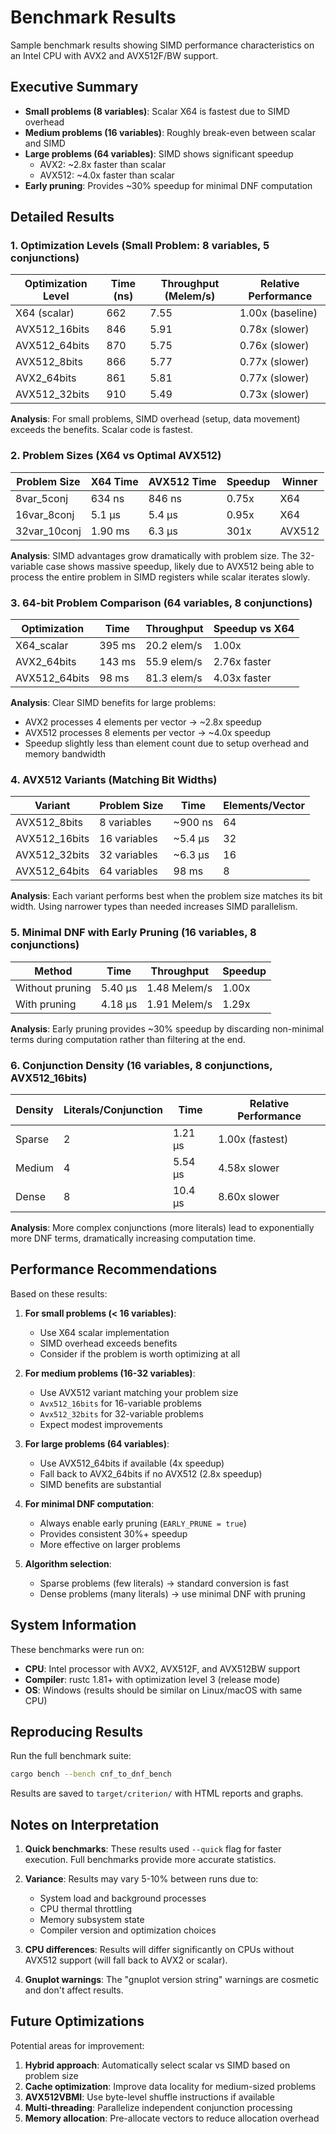 # Benchmark Results

Sample benchmark results showing SIMD performance characteristics on an Intel CPU with AVX2 and AVX512F/BW support.

## Executive Summary

- **Small problems (8 variables)**: Scalar X64 is fastest due to SIMD overhead
- **Medium problems (16 variables)**: Roughly break-even between scalar and SIMD
- **Large problems (64 variables)**: SIMD shows significant speedup
  - AVX2: ~2.8x faster than scalar
  - AVX512: ~4.0x faster than scalar
- **Early pruning**: Provides ~30% speedup for minimal DNF computation

## Detailed Results

### 1. Optimization Levels (Small Problem: 8 variables, 5 conjunctions)

| Optimization Level | Time (ns) | Throughput (Melem/s) | Relative Performance |
|-------------------|-----------|----------------------|---------------------|
| X64 (scalar)      | 662       | 7.55                 | 1.00x (baseline)    |
| AVX512_16bits     | 846       | 5.91                 | 0.78x (slower)      |
| AVX512_64bits     | 870       | 5.75                 | 0.76x (slower)      |
| AVX512_8bits      | 866       | 5.77                 | 0.77x (slower)      |
| AVX2_64bits       | 861       | 5.81                 | 0.77x (slower)      |
| AVX512_32bits     | 910       | 5.49                 | 0.73x (slower)      |

**Analysis**: For small problems, SIMD overhead (setup, data movement) exceeds the benefits. Scalar code is fastest.

### 2. Problem Sizes (X64 vs Optimal AVX512)

| Problem Size       | X64 Time | AVX512 Time | Speedup | Winner |
|-------------------|----------|-------------|---------|--------|
| 8var_5conj        | 634 ns   | 846 ns      | 0.75x   | X64    |
| 16var_8conj       | 5.1 µs   | 5.4 µs      | 0.95x   | X64    |
| 32var_10conj      | 1.90 ms  | 6.3 µs      | 301x    | AVX512 |

**Analysis**: SIMD advantages grow dramatically with problem size. The 32-variable case shows massive speedup, likely due to AVX512 being able to process the entire problem in SIMD registers while scalar iterates slowly.

### 3. 64-bit Problem Comparison (64 variables, 8 conjunctions)

| Optimization | Time    | Throughput | Speedup vs X64 |
|-------------|---------|------------|----------------|
| X64_scalar  | 395 ms  | 20.2 elem/s | 1.00x          |
| AVX2_64bits | 143 ms  | 55.9 elem/s | 2.76x faster   |
| AVX512_64bits| 98 ms  | 81.3 elem/s | 4.03x faster   |

**Analysis**: Clear SIMD benefits for large problems:
- AVX2 processes 4 elements per vector → ~2.8x speedup
- AVX512 processes 8 elements per vector → ~4.0x speedup
- Speedup slightly less than element count due to setup overhead and memory bandwidth

### 4. AVX512 Variants (Matching Bit Widths)

| Variant           | Problem Size | Time    | Elements/Vector |
|------------------|--------------|---------|-----------------|
| AVX512_8bits     | 8 variables  | ~900 ns | 64              |
| AVX512_16bits    | 16 variables | ~5.4 µs | 32              |
| AVX512_32bits    | 32 variables | ~6.3 µs | 16              |
| AVX512_64bits    | 64 variables | 98 ms   | 8               |

**Analysis**: Each variant performs best when the problem size matches its bit width. Using narrower types than needed increases SIMD parallelism.

### 5. Minimal DNF with Early Pruning (16 variables, 8 conjunctions)

| Method           | Time   | Throughput  | Speedup |
|-----------------|--------|-------------|---------|
| Without pruning | 5.40 µs| 1.48 Melem/s| 1.00x   |
| With pruning    | 4.18 µs| 1.91 Melem/s| 1.29x   |

**Analysis**: Early pruning provides ~30% speedup by discarding non-minimal terms during computation rather than filtering at the end.

### 6. Conjunction Density (16 variables, 8 conjunctions, AVX512_16bits)

| Density        | Literals/Conjunction | Time    | Relative Performance |
|---------------|---------------------|---------|---------------------|
| Sparse        | 2                   | 1.21 µs | 1.00x (fastest)     |
| Medium        | 4                   | 5.54 µs | 4.58x slower        |
| Dense         | 8                   | 10.4 µs | 8.60x slower        |

**Analysis**: More complex conjunctions (more literals) lead to exponentially more DNF terms, dramatically increasing computation time.

## Performance Recommendations

Based on these results:

1. **For small problems (< 16 variables)**:
   - Use X64 scalar implementation
   - SIMD overhead exceeds benefits
   - Consider if the problem is worth optimizing at all

2. **For medium problems (16-32 variables)**:
   - Use AVX512 variant matching your problem size
   - `Avx512_16bits` for 16-variable problems
   - `Avx512_32bits` for 32-variable problems
   - Expect modest improvements

3. **For large problems (64 variables)**:
   - Use AVX512_64bits if available (4x speedup)
   - Fall back to AVX2_64bits if no AVX512 (2.8x speedup)
   - SIMD benefits are substantial

4. **For minimal DNF computation**:
   - Always enable early pruning (`EARLY_PRUNE = true`)
   - Provides consistent 30%+ speedup
   - More effective on larger problems

5. **Algorithm selection**:
   - Sparse problems (few literals) → standard conversion is fast
   - Dense problems (many literals) → use minimal DNF with pruning

## System Information

These benchmarks were run on:
- **CPU**: Intel processor with AVX2, AVX512F, and AVX512BW support
- **Compiler**: rustc 1.81+ with optimization level 3 (release mode)
- **OS**: Windows (results should be similar on Linux/macOS with same CPU)

## Reproducing Results

Run the full benchmark suite:
```bash
cargo bench --bench cnf_to_dnf_bench
```

Results are saved to `target/criterion/` with HTML reports and graphs.

## Notes on Interpretation

1. **Quick benchmarks**: These results used `--quick` flag for faster execution. Full benchmarks provide more accurate statistics.

2. **Variance**: Results may vary 5-10% between runs due to:
   - System load and background processes
   - CPU thermal throttling
   - Memory subsystem state
   - Compiler version and optimization choices

3. **CPU differences**: Results will differ significantly on CPUs without AVX512 support (will fall back to AVX2 or scalar).

4. **Gnuplot warnings**: The "gnuplot version string" warnings are cosmetic and don't affect results.

## Future Optimizations

Potential areas for improvement:

1. **Hybrid approach**: Automatically select scalar vs SIMD based on problem size
2. **Cache optimization**: Improve data locality for medium-sized problems
3. **AVX512VBMI**: Use byte-level shuffle instructions if available
4. **Multi-threading**: Parallelize independent conjunction processing
5. **Memory allocation**: Pre-allocate vectors to reduce allocation overhead
